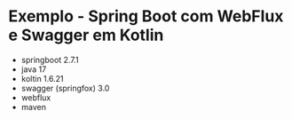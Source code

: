 # Exemplo - Spring Boot com WebFlux e Swagger em Kotlin

- springboot 2.7.1
- java 17
- koltin 1.6.21
- swagger (springfox) 3.0
- webflux
- maven
